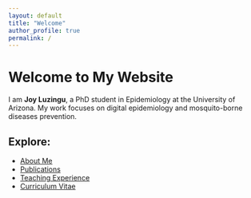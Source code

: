 ```yaml
---
layout: default
title: "Welcome"
author_profile: true
permalink: /
---
```


# Welcome to My Website

I am **Joy Luzingu**, a PhD student in Epidemiology at the University of Arizona. My work focuses on digital epidemiology and mosquito-borne diseases prevention.

## Explore:
- [About Me](/about/)
- [Publications](/publications/)
- [Teaching Experience](/teaching/)
- [Curriculum Vitae](/cv/)
